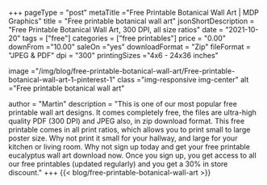 +++
pageType = "post"
metaTitle ="Free Printable Botanical Wall Art | MDP Graphics"
title = "Free printable botanical wall art"
jsonShortDescription = "Free Printable Botanical Wall Art, 300  DPI, all size ratios"
date = "2021-10-20"
tags = ["free"]
categories = ["free printables"]
price = "0.00"
downFrom ="10.00"
saleOn ="yes"
downloadFormat = "Zip"
fileFormat = "JPEG & PDF"
dpi = "300"
printingSizes ="4x6 - 24x36 inches"

image ="/img/blog/free-printable-botanical-wall-art/Free-printable-botanical-wall-art-1-pinterest-1"
class ="img-responsive img-center"
alt ="Free printable botanical wall art"

author = "Martin"
description = "This is one of our most popular free printable wall art designs. It comes completely free, the files are ultra-high quality PDF (300 DPI) and JPEG also, in zip download format. This free printable comes in all print ratios, which allows you to print small to large poster size. Why not print it small for your hallway, and large for your kitchen or living room. Why not sign up today and get your free printable eucalyptus wall art download now. Once you sign up, you get access to all our free printables (updated regularly) and you get a 30% in store discount."
+++
{{< blog/free-printable-botanical-wall-art >}}